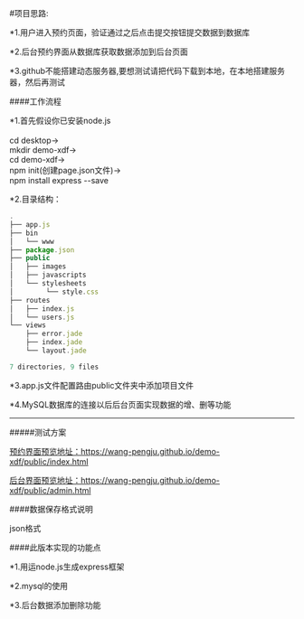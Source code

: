 #项目思路:   
 
*1.用户进入预约页面，验证通过之后点击提交按钮提交数据到数据库<br>  


*2.后台预约界面从数据库获取数据添加到后台页面<br>  


*3.github不能搭建动态服务器,要想测试请把代码下载到本地，在本地搭建服务器，然后再测试<br>   


####工作流程   


*1.首先假设你已安装node.js<br>   
cd desktop->   
mkdir demo-xdf->   
cd demo-xdf->   
npm init(创建page.json文件)->   
npm install express --save 


*2.目录结构：<br>   
```javascript
.
├── app.js
├── bin
│   └── www
├── package.json
├── public
│   ├── images
│   ├── javascripts
│   └── stylesheets
│        └── style.css
├── routes
│   ├── index.js
│   └── users.js
└── views
    ├── error.jade
    ├── index.jade
    └── layout.jade

7 directories, 9 files
```


*3.app.js文件配置路由public文件夹中添加项目文件<br>   

*4.MySQL数据库的连接以后后台页面实现数据的增、删等功能<br>  


* * *   

#####测试方案    


[预约界面预览地址：]( https://wang-pengju.github.io/demo-xdf/public/index.html)https://wang-pengju.github.io/demo-xdf/public/index.html<br>   


[后台界面预览地址：](https://wang-pengju.github.io/demo-xdf/public/admin.html)https://wang-pengju.github.io/demo-xdf/public/admin.html<br>    


####数据保存格式说明<br>   

json格式<br>    

####此版本实现的功能点 <br>   

*1.用运node.js生成express框架<br>   

*2.mysql的使用<br>   

*3.后台数据添加删除功能<br>   
